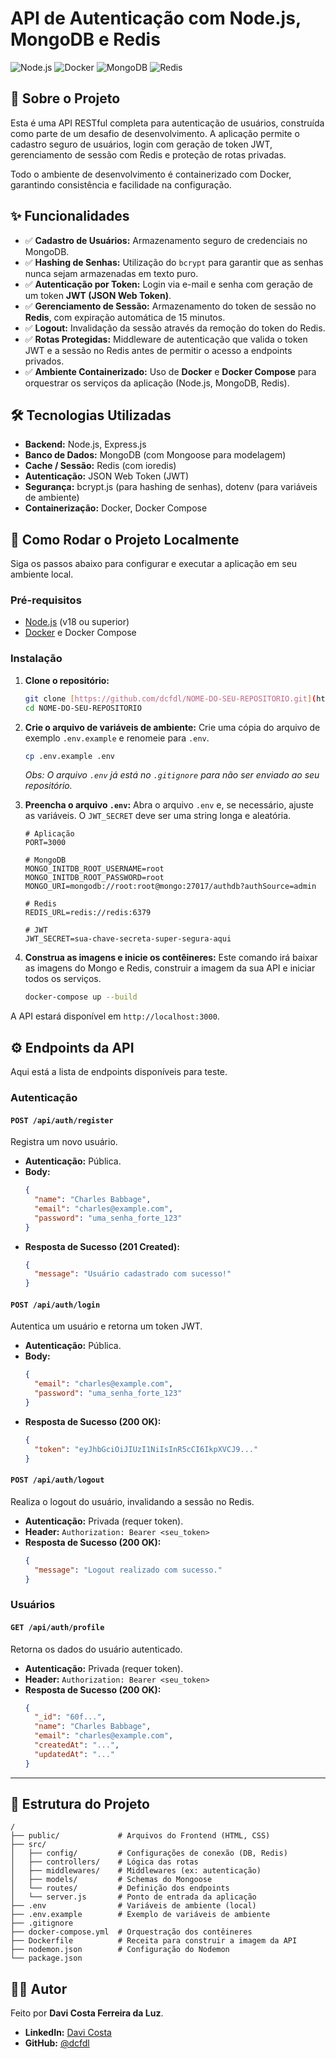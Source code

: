 # API de Autenticação com Node.js, MongoDB e Redis

![Node.js](https://img.shields.io/badge/Node.js-18.x-blue?style=for-the-badge&logo=node.js)
![Docker](https://img.shields.io/badge/Docker-20.10-blue?style=for-the-badge&logo=docker)
![MongoDB](https://img.shields.io/badge/MongoDB-4.4-blue?style=for-the-badge&logo=mongodb)
![Redis](https://img.shields.io/badge/Redis-6.2-blue?style=for-the-badge&logo=redis)

## 📄 Sobre o Projeto

Esta é uma API RESTful completa para autenticação de usuários, construída como parte de um desafio de desenvolvimento. A aplicação permite o cadastro seguro de usuários, login com geração de token JWT, gerenciamento de sessão com Redis e proteção de rotas privadas.

Todo o ambiente de desenvolvimento é containerizado com Docker, garantindo consistência e facilidade na configuração.

## ✨ Funcionalidades

- ✅ **Cadastro de Usuários:** Armazenamento seguro de credenciais no MongoDB.
- ✅ **Hashing de Senhas:** Utilização do `bcrypt` para garantir que as senhas nunca sejam armazenadas em texto puro.
- ✅ **Autenticação por Token:** Login via e-mail e senha com geração de um token **JWT (JSON Web Token)**.
- ✅ **Gerenciamento de Sessão:** Armazenamento do token de sessão no **Redis**, com expiração automática de 15 minutos.
- ✅ **Logout:** Invalidação da sessão através da remoção do token do Redis.
- ✅ **Rotas Protegidas:** Middleware de autenticação que valida o token JWT e a sessão no Redis antes de permitir o acesso a endpoints privados.
- ✅ **Ambiente Containerizado:** Uso de **Docker** e **Docker Compose** para orquestrar os serviços da aplicação (Node.js, MongoDB, Redis).

## 🛠️ Tecnologias Utilizadas

- **Backend:** Node.js, Express.js
- **Banco de Dados:** MongoDB (com Mongoose para modelagem)
- **Cache / Sessão:** Redis (com ioredis)
- **Autenticação:** JSON Web Token (JWT)
- **Segurança:** bcrypt.js (para hashing de senhas), dotenv (para variáveis de ambiente)
- **Containerização:** Docker, Docker Compose

## 🚀 Como Rodar o Projeto Localmente

Siga os passos abaixo para configurar e executar a aplicação em seu ambiente local.

### Pré-requisitos

- [Node.js](https://nodejs.org/en/) (v18 ou superior)
- [Docker](https://www.docker.com/products/docker-desktop/) e Docker Compose

### Instalação

1.  **Clone o repositório:**

    ```bash
    git clone [https://github.com/dcfdl/NOME-DO-SEU-REPOSITORIO.git](https://github.com/dcfdl/NOME-DO-SEU-REPOSITORIO.git)
    cd NOME-DO-SEU-REPOSITORIO
    ```

2.  **Crie o arquivo de variáveis de ambiente:**
    Crie uma cópia do arquivo de exemplo `.env.example` e renomeie para `.env`.

    ```bash
    cp .env.example .env
    ```

    _Obs: O arquivo `.env` já está no `.gitignore` para não ser enviado ao seu repositório._

3.  **Preencha o arquivo `.env`:**
    Abra o arquivo `.env` e, se necessário, ajuste as variáveis. O `JWT_SECRET` deve ser uma string longa e aleatória.

    ```
    # Aplicação
    PORT=3000

    # MongoDB
    MONGO_INITDB_ROOT_USERNAME=root
    MONGO_INITDB_ROOT_PASSWORD=root
    MONGO_URI=mongodb://root:root@mongo:27017/authdb?authSource=admin

    # Redis
    REDIS_URL=redis://redis:6379

    # JWT
    JWT_SECRET=sua-chave-secreta-super-segura-aqui
    ```

4.  **Construa as imagens e inicie os contêineres:**
    Este comando irá baixar as imagens do Mongo e Redis, construir a imagem da sua API e iniciar todos os serviços.
    ```bash
    docker-compose up --build
    ```

A API estará disponível em `http://localhost:3000`.

## ⚙️ Endpoints da API

Aqui está a lista de endpoints disponíveis para teste.

### Autenticação

#### `POST /api/auth/register`

Registra um novo usuário.

- **Autenticação:** Pública.
- **Body:**
  ```json
  {
    "name": "Charles Babbage",
    "email": "charles@example.com",
    "password": "uma_senha_forte_123"
  }
  ```
- **Resposta de Sucesso (201 Created):**
  ```json
  {
    "message": "Usuário cadastrado com sucesso!"
  }
  ```

#### `POST /api/auth/login`

Autentica um usuário e retorna um token JWT.

- **Autenticação:** Pública.
- **Body:**
  ```json
  {
    "email": "charles@example.com",
    "password": "uma_senha_forte_123"
  }
  ```
- **Resposta de Sucesso (200 OK):**
  ```json
  {
    "token": "eyJhbGciOiJIUzI1NiIsInR5cCI6IkpXVCJ9..."
  }
  ```

#### `POST /api/auth/logout`

Realiza o logout do usuário, invalidando a sessão no Redis.

- **Autenticação:** Privada (requer token).
- **Header:** `Authorization: Bearer <seu_token>`
- **Resposta de Sucesso (200 OK):**
  ```json
  {
    "message": "Logout realizado com sucesso."
  }
  ```

### Usuários

#### `GET /api/auth/profile`

Retorna os dados do usuário autenticado.

- **Autenticação:** Privada (requer token).
- **Header:** `Authorization: Bearer <seu_token>`
- **Resposta de Sucesso (200 OK):**
  ```json
  {
    "_id": "60f...",
    "name": "Charles Babbage",
    "email": "charles@example.com",
    "createdAt": "...",
    "updatedAt": "..."
  }
  ```

---

## 📂 Estrutura do Projeto

```
/
├── public/             # Arquivos do Frontend (HTML, CSS)
├── src/
│   ├── config/         # Configurações de conexão (DB, Redis)
│   ├── controllers/    # Lógica das rotas
│   ├── middlewares/    # Middlewares (ex: autenticação)
│   ├── models/         # Schemas do Mongoose
│   └── routes/         # Definição dos endpoints
│   └── server.js       # Ponto de entrada da aplicação
├── .env                # Variáveis de ambiente (local)
├── .env.example        # Exemplo de variáveis de ambiente
├── .gitignore
├── docker-compose.yml  # Orquestração dos contêineres
├── Dockerfile          # Receita para construir a imagem da API
├── nodemon.json        # Configuração do Nodemon
└── package.json
```

## 👨‍💻 Autor

Feito por **Davi Costa Ferreira da Luz**.

- **LinkedIn:** [Davi Costa](https://www.linkedin.com/in/davi-costa-ferreira-da-luz-070b53216/)
- **GitHub:** [@dcfdl](https://github.com/dcfdl)
